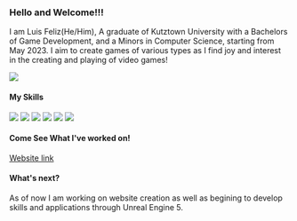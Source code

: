 ### Hello and Welcome!!!

I am Luis Feliz(He/Him), A graduate of Kutztown University with a Bachelors of Game Development, and a Minors in Computer Science, starting from May 2023. I aim to create games of various types as I find joy and interest in the creating and playing of video games!

<img src="https://steamuserimages-a.akamaihd.net/ugc/1631947648964785474/81CBA15178466DD47195A239232202E78987B714/?imw=637&imh=358&ima=fit&impolicy=Letterbox&imcolor=%23000000&letterbox=true">

#### **My Skills**
<img src="https://img.icons8.com/color/60/0000000/c-plus-plus">
<img src="https://img.icons8.com/color/60/0000000/cs">
<img src="https://img.icons8.com/color/60/0000000/html">
<img src="https://img.icons8.com/color/60/0000000/php">
<img src="https://img.icons8.com/color/60/0000000/css">
<img src="https://img.icons8.com/color/48/0000000/javascript">

#### **Come See What I've worked on!**
<a href="https://luis-feliz.github.io">Website link</a>

#### **What's next?**
As of now I am working on website creation as well as begining to develop skills and applications through Unreal Engine 5.
